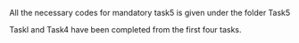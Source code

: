 All the necessary codes for mandatory task5 is given under the folder Task5

Taskl and Task4 have been completed from the first four tasks.
